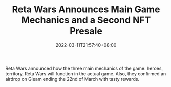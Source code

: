 ﻿---
title: "Reta Wars Announces Main Game Mechanics and a Second NFT Presale"
date: 2022-03-11T21:57:40+08:00
lastmod: 2022-03-11T16:45:40+08:00
draft: false
authors: ["Winifred"]
description: "Reta Wars announced how the three main mechanics of the game: heroes, territory, Reta Wars will function in the actual game. Also, they confirmed an airdrop on Gleam ending the 22nd of March with tasty rewards."
featuredImage: "reta-wars-announces-main-game-mechanics-and-a-second-nft-presale.jpeg"
tags: ["Virtual World","Play to Earn"]
categories: ["news"]
news: ["Virtual World"]
weight: 
lightgallery: true
pinned: false
recommend: false
recommend1: false
---

Reta Wars announced how the three main mechanics of the game: heroes, territory, Reta Wars will function in the actual game. Also, they confirmed an airdrop on Gleam ending the 22nd of March with tasty rewards.

<!--more-->

